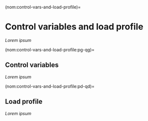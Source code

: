 (nom:control-vars-and-load-profile)=
# Control variables and load profile

*Lorem ipsum*

(nom:control-vars-and-load-profile:pg-qg)=
## Control variables

*Lorem ipsum*

(nom:control-vars-and-load-profile:pd-qd)=
## Load profile

*Lorem ipsum*
